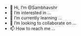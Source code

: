- 👋 Hi, I’m @Sambhavshr
- 👀 I’m interested in ...
- 🌱 I’m currently learning ...
- 💞️ I’m looking to collaborate on ...
- 📫 How to reach me ...

<!---
Sambhavshr/Sambhavshr is a ✨ special ✨ repository because its `README.md` (this file) appears on your GitHub profile.
You can click the Preview link to take a look at your changes.
--->
